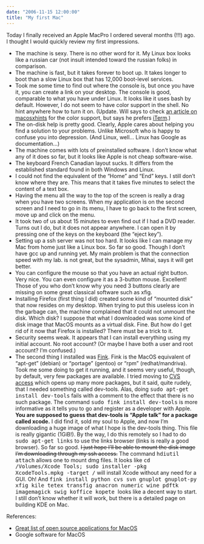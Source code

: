 ```yaml
---
date: "2006-11-15 12:00:00"
title: "My first Mac"
---
```




Today I finally received an Apple MacPro I ordered several months (!!!) ago. I thought I would quickly review my first impressions.

- The machine is sexy. There is no other word for it. My Linux box looks like a russian car (not insult intended toward the russian folks) in comparison.
- The machine is fast, but it takes forever to boot up. It takes longer to boot than a slow Linux box that has 12,000 boot-level services.
- Took me some time to find out where the console is, but once you have it, you can create a link on your desktop. The console is good, comparable to what you have under Linux. It looks like it uses bash by default. However, I do not seem to have color support in the shell. No hint anywhere how to turn it on. (Update. Will says to check [an article on macosxhints](http://www.macosxhints.com/article.php?story=20020408225741777) for the color support, but says he prefers [iTerm](http://iterm.sourceforge.net/).)
- The on-disk help is pretty good. Clearly, Apple cares about helping you find a solution to your problems. Unlike Microsoft who is happy to confuse you into depression. (And Linux, well&hellip; Linux has Google as documentation&hellip;)
- The machine comes with lots of preinstalled software. I don&rsquo;t know what any of it does so far, but it looks like Apple is not cheap software-wise.
- The keyboard French Canadian layout sucks. It differs from the established standard found in both Windows and Linux.
- I could not find the equivalent of the &ldquo;Home&rdquo; and &ldquo;End&rdquo; keys. I still don&rsquo;t know where they are. This means that it takes five minutes to select the content of a text box.
- Having the menu all the way to the top of the screen is really a drag when you have two screens. When my application is on the second screen and I need to go in its menu, I have to go back to the first screen, move up and click on the menu.
- It took two of us about 15 minutes to even find out if I had a DVD reader. Turns out I do, but it does not appear anywhere. I can open it by pressing one of the keys on the keyboard (the &ldquo;eject key&rdquo;).
- Setting up a ssh server was not too hard. It looks like I can manage my Mac from home just like a Linux box. So far so good. Though I don&rsquo;t have gcc up and running yet. My main problem is that the connection speed with my lab. is not great, but the sysadmin, Mihai, says it will get better.
- You can configure the mouse so that you have an actual right button. Very nice. You can even configure it as a 3-button mouse. Excellent! Those of you who don&rsquo;t know why you need 3 buttons clearly are missing on some great classical software such as xfig.
- Installing Firefox (first thing I did) created some kind of &ldquo;mounted disk&rdquo; that now resides on my desktop. When trying to put this useless icon in the garbage can, the machine complained that it could not unmount the disk. Which disk? I suppose that what I downloaded was some kind of disk image that MacOS mounts as a virtual disk. Fine. But how do I get rid of it now that Firefox is installed? There must be a trick to it.
- Security seems weak. It appears that I can install everything using my initial account. No root account? (Or maybe I have both a user and root account? I&rsquo;m confused.)
- The second thing I installed was [Fink](http://fink.sourceforge.net/). Fink is the MacOS equivalent of &ldquo;apt-get&rdquo; (debian) or &ldquo;portage&rdquo; (gentoo) or &ldquo;rpm&rdquo; (redhat/mandriva). Took me some doing to get it running, and it seems very useful, though, by default, very few packages are available. I tried moving to [CVS access](http://fink.sourceforge.net/doc/cvsaccess/index.php) which opens up many more packages, but it said, quite rudely, that I needed something called dev-tools. Alas, doing <kbd>sudo apt-get install dev-tools</kbd> fails with a comment to the effect that there is no such package. The command <kbd>sudo fink install dev-tools</kbd> is more informative as it tells you to go and register as a developer with Apple. __You are supposed to guess that dev-tools is &ldquo;Apple talk&rdquo; for a package called xcode.__ I did find it, sold my soul to Apple, and now I&rsquo;m downloading a huge image of what I hope is the dev-tools thing. This file is really gigantic (1GiB!). By the way, I do this remotely so I had to do <kbd>sudo apt-get links</kbd> to use the links browser (links is really a good browser). So far so good. <del>I just hope I&rsquo;ll be able to mount the disk image I&rsquo;m downloading through my ssh access.</del> The command <kbd>hdiutil attach</kbd> allows one to mount dmg files. It looks like <kbd>cd /Volumes/Xcode Tools; sudo installer -pkg XcodeTools.mpkg -target /</kbd> will install Xcode without any need for a GUI. Oh! And <kbd>fink install python cvs svn gnuplot gnuplot-py xfig kile tetex transfig anacron numeric wine pdftk imagemagick swig koffice kopete </kbd> looks like a decent way to start. I still don&rsquo;t know whether it will work, but there is a detailed page on building KDE on Mac.


References:

- [Great list of open source applications for MacOS](http://www.applematters.com/index.php/section/comments/open-source-software-for-the-macintosh/)
- Google software for MacOS



